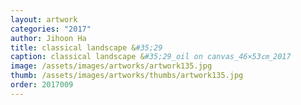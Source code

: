 ```yaml
---
layout: artwork 
categories: "2017" 
author: Jihoon Ha 
title: classical landscape &#35;29 
caption: classical landscape &#35;29_oil on canvas_46×53㎝_2017 
image: /assets/images/artworks/artwork135.jpg 
thumb: /assets/images/artworks/thumbs/artwork135.jpg 
order: 2017009 
---
```

